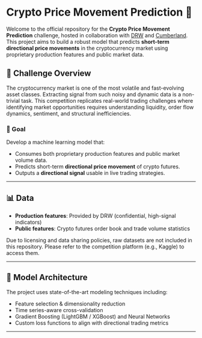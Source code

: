 # Crypto Price Movement Prediction 🚀

Welcome to the official repository for the **Crypto Price Movement Prediction** challenge, hosted in collaboration with [DRW](https://drw.com) and [Cumberland](https://cumberland.io/). This project aims to build a robust model that predicts **short-term directional price movements** in the cryptocurrency market using proprietary production features and public market data.

## 🧠 Challenge Overview

The cryptocurrency market is one of the most volatile and fast-evolving asset classes. Extracting signal from such noisy and dynamic data is a non-trivial task. This competition replicates real-world trading challenges where identifying market opportunities requires understanding liquidity, order flow dynamics, sentiment, and structural inefficiencies.

### 🏁 Goal
Develop a machine learning model that:
- Consumes both proprietary production features and public market volume data.
- Predicts short-term **directional price movement** of crypto futures.
- Outputs a **directional signal** usable in live trading strategies.

---

## 📊 Data

- **Production features**: Provided by DRW (confidential, high-signal indicators)
- **Public features**: Crypto futures order book and trade volume statistics

Due to licensing and data sharing policies, raw datasets are not included in this repository. Please refer to the competition platform (e.g., Kaggle) to access them.

---

## 🚀 Model Architecture

The project uses state-of-the-art modeling techniques including:
- Feature selection & dimensionality reduction
- Time series-aware cross-validation
- Gradient Boosting (LightGBM / XGBoost) and Neural Networks
- Custom loss functions to align with directional trading metrics

---


